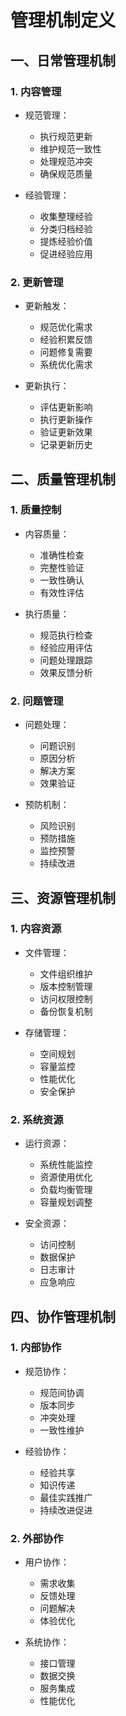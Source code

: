 # 管理机制定义

## 一、日常管理机制

### 1. 内容管理
- 规范管理：
  * 执行规范更新
  * 维护规范一致性
  * 处理规范冲突
  * 确保规范质量

- 经验管理：
  * 收集整理经验
  * 分类归档经验
  * 提炼经验价值
  * 促进经验应用

### 2. 更新管理
- 更新触发：
  * 规范优化需求
  * 经验积累反馈
  * 问题修复需要
  * 系统优化需求

- 更新执行：
  * 评估更新影响
  * 执行更新操作
  * 验证更新效果
  * 记录更新历史

## 二、质量管理机制

### 1. 质量控制
- 内容质量：
  * 准确性检查
  * 完整性验证
  * 一致性确认
  * 有效性评估

- 执行质量：
  * 规范执行检查
  * 经验应用评估
  * 问题处理跟踪
  * 效果反馈分析

### 2. 问题管理
- 问题处理：
  * 问题识别
  * 原因分析
  * 解决方案
  * 效果验证

- 预防机制：
  * 风险识别
  * 预防措施
  * 监控预警
  * 持续改进

## 三、资源管理机制

### 1. 内容资源
- 文件管理：
  * 文件组织维护
  * 版本控制管理
  * 访问权限控制
  * 备份恢复机制

- 存储管理：
  * 空间规划
  * 容量监控
  * 性能优化
  * 安全保护

### 2. 系统资源
- 运行资源：
  * 系统性能监控
  * 资源使用优化
  * 负载均衡管理
  * 容量规划调整

- 安全资源：
  * 访问控制
  * 数据保护
  * 日志审计
  * 应急响应

## 四、协作管理机制

### 1. 内部协作
- 规范协作：
  * 规范间协调
  * 版本同步
  * 冲突处理
  * 一致性维护

- 经验协作：
  * 经验共享
  * 知识传递
  * 最佳实践推广
  * 持续改进促进

### 2. 外部协作
- 用户协作：
  * 需求收集
  * 反馈处理
  * 问题解决
  * 体验优化

- 系统协作：
  * 接口管理
  * 数据交换
  * 服务集成
  * 性能优化 